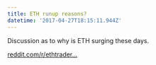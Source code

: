```yaml
---
title: ETH runup reasons?
datetime: '2017-04-27T18:15:11.944Z'
---
```



Discussion as to why is ETH surging these days.


[reddit.com/r/ethtrader...](https://www.reddit.com/r/ethtrader/comments/67vkrd/anyone_know_why_eth_is_flying_so_suddenly/)


